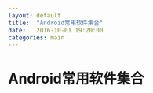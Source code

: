 ```yaml
---
layout: default
title:  "Android常用软件集合"
date:   2016-10-01 19:20:00
categories: main
---
```


# Android常用软件集合
